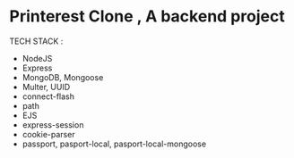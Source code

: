 # Printerest Clone , A backend project 
TECH STACK :
  - NodeJS
  - Express
  - MongoDB, Mongoose
  - Multer, UUID
  - connect-flash
  - path
  - EJS
  - express-session
  - cookie-parser
  - passport, pasport-local,  pasport-local-mongoose
    
